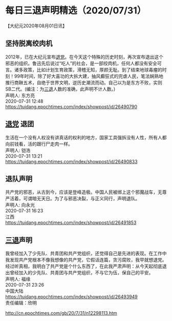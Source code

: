 # 每日三退声明精选（2020/07/31）
  
  
【大纪元2020年08月01日讯】  
## 坚持脱离绞肉机  
2012年，已在大纪元宣布<a href="http://cn.epochtimes.com/gb/tag/%E9%80%80%E5%85%9A.html">退党</a>。在今天这个特殊的历史时刻，再次宣布退出这个邪恶的组织。鲁迅先后说过“吃人”的社会，是一部绞肉机，任何人都没有安全可言。诸多政策，比如计划生育政策，滑稽无知，厚颜无耻。到了结束地球毒瘤的时刻！99年时间，除了好大喜功的大拆大建，抽风癫狂式的完虐人民，笔法娴熟地推行商鞅五术，自绝于世界文明，逆历史潮流而动。自己以为是东方不败，实则SB二代。(编注：为<a href="http://cn.epochtimes.com/gb/tag/%E4%B8%89%E9%80%80.html">三退</a>人数的准确，此声明不计人数。)  
声明人: 东方亮  
2020-07-31 12:48  
https://tuidang.epochtimes.com/index/showpost/id/26490790  
## <a href="http://cn.epochtimes.com/gb/tag/%E9%80%80%E5%85%9A.html">退党</a> 退团  
生活在一个没有人权没有讲真话的权利的地方，国家工具强拆没有人性，所有人都向前钱看，活的跟行尸走肉一样。  
声明人: 铠浩  
2020-07-31 13:21  
https://tuidang.epochtimes.com/index/showpost/id/26490833  
## 退队声明  
共产党的邪恶，从古到今，应该是登峰造极。中国人民被绑上这个邪魔战车，无尊严活着，可谓暗无天日。为了与邪恶决裂，与正义同行，声明退队。  
声明人: 向永光  
2020-07-31 16:23  
江西  
https://tuidang.epochtimes.com/index/showpost/id/26491853  
## <a href="http://cn.epochtimes.com/gb/tag/%E4%B8%89%E9%80%80.html">三退</a>声明  
我曾经加入了少先队、共青团和共产党组织，还觉得自己是先进的表现。在工作中我发现共产党根本不像我想像的共产党，它假话连篇，贪污腐败，我早就想退党。经过听真相，我明白了共产党是个什么东西了，在此我严肃声明：从今天起彻底退出曾经加入的少先队、共青团与共产党组织，不与它为伍，保自己的平安。  
声明人: 福缘  
2020-07-31 23:26  
中国大陆  
https://tuidang.epochtimes.com/index/showpost/id/26493949  
责任编辑：欣明  
  
  
  
http://cn.epochtimes.com/gb/20/7/31/n12298113.htm
